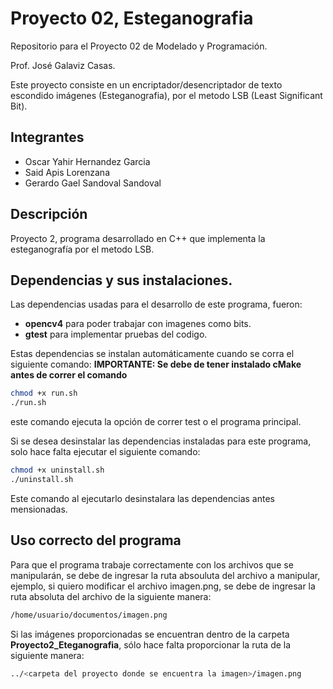 # Proyecto 02, Esteganografia

Repositorio para el Proyecto 02 de Modelado y Programación.

Prof. José Galaviz Casas.

Este proyecto consiste en un encriptador/desencriptador de texto escondido imágenes (Esteganografia), por el metodo
LSB (Least Significant Bit).

## Integrantes

+ Oscar Yahir Hernandez Garcia 
+ Said Apis Lorenzana 
+ Gerardo Gael Sandoval Sandoval 

## Descripción

Proyecto 2, programa desarrollado en C++ que implementa la esteganografía por el metodo LSB.

## Dependencias y sus instalaciones.

Las dependencias usadas para el desarrollo de este programa, fueron:
+  **opencv4** para poder trabajar con imagenes como bits.
+ **gtest** para implementar pruebas del codigo.

Estas dependencias se instalan automáticamente cuando se corra el siguiente comando:
**IMPORTANTE: Se debe de tener instalado cMake antes de correr el comando**
```bash
chmod +x run.sh
./run.sh
```
este comando ejecuta la opción de correr test o el programa principal.

Si se desea desinstalar las dependencias instaladas para este programa, solo hace falta ejecutar el 
siguiente comando:
```bash
chmod +x uninstall.sh
./uninstall.sh
```
Este comando al ejecutarlo desinstalara las dependencias antes mensionadas.

## Uso correcto del programa
Para que el programa trabaje correctamente con los archivos que se manipularán, se debe de
ingresar la ruta absouluta del archivo a manipular, ejemplo,
si quiero modificar el archivo imagen.png, se debe de ingresar la ruta absoluta del archivo
de la siguiente manera:
```bash
/home/usuario/documentos/imagen.png
```
Si las imágenes proporcionadas se encuentran dentro de la carpeta **Proyecto2_Eteganografia**,
sólo hace falta proporcionar la ruta de la siguiente manera:
```bash
../<carpeta del proyecto donde se encuentra la imagen>/imagen.png
```

